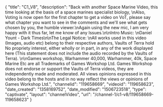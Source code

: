 {
    "title": "C1_V8",
    "description": "Back with another Space Marine Video, this time looking at the basis of a space marines specialist biology, \nAlso, Voting is now open for the first chapter to get a video on VoT, please say what chapter you want to see in the comments and we'll see what gets chosen by you, the humble viewer.\nAgain using the new mic, I am very happy with it thus far, let me know of any Issues.\n\nIntro Music: \nDaniel Yount - Dark Times\n\nThe Legal Notice: \nAll works used in this video (Images, audio etc) belong to their respective authors, Vaults of Terra hold No propriety interest, either wholly or in part, in any of the work displayed here (This statement does not include the audio recorded by the Vaults of Terra). \n\nGames workshop, Warhammer 40,000, Warhammer, 40k, Space Marine Etc are all Trademarks of Games Workshop Ltd. Games Workshop does not endorse or support the Vaults of Terra videos, they are independently made and moderated. All views opinions expressed in this video belong to the hosts and in no way reflect the views or opinions of Games Workshop Ltd.",
    "channelid": "119658669",
    "videoid": "119658623",
    "date_created": "1358169752",
    "date_modified": "1506723518",
    "type": "captivate",
    "layout": "channelVideo",
    "url": "\/channel-1\/c1-v8\/119658669-119658623"
}